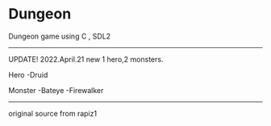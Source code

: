 # Dungeon
Dungeon game using C , SDL2


--------------------------------
UPDATE! 2022.April.21 
new 1 hero,2 monsters.

Hero
-Druid

Monster
-Bateye
-Firewalker

--------------------------------
original source from rapiz1
